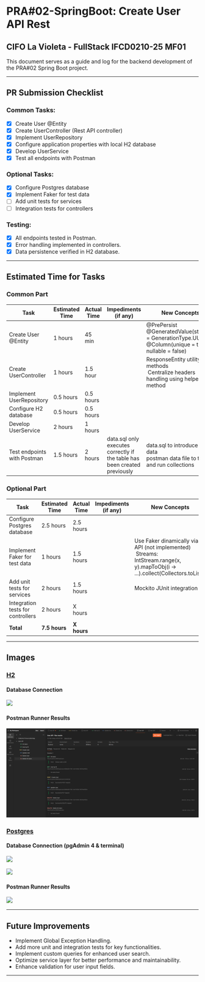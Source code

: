 # PRA#02-SpringBoot: Create User API Rest

## CIFO La Violeta - FullStack IFCD0210-25 MF01

This document serves as a guide and log for the backend development of the PRA#02 Spring Boot project.

---

## PR Submission Checklist

### **Common Tasks:**

- [x] Create User @Entity
- [x] Create UserController (Rest API controller)
- [x] Implement UserRepository
- [x] Configure application properties with local H2 database
- [x] Develop UserService
- [x] Test all endpoints with Postman

### Optional Tasks:

- [x] Configure Postgres database
- [x] Implement Faker for test data
- [ ] Add unit tests for services
- [ ] Integration tests for controllers

### **Testing**:

- [x] All endpoints tested in Postman.
- [x] Error handling implemented in controllers.
- [x] Data persistence verified in H2 database.

---

## Estimated Time for Tasks

### Common Part

| Task                        | Estimated Time | Actual Time | Impediments (if any)                                                      | New Concepts                                                                                                 |
| --------------------------- | -------------- | ----------- | ------------------------------------------------------------------------- | ------------------------------------------------------------------------------------------------------------ |
| Create User @Entity         | 1 hours        | 45 min      |                                                                           | @PrePersist<br/>@GeneratedValue(strategy = GenerationType.UUID)<br/>@Column(unique = true, nullable = false) |
| Create UserController       | 1 hours        | 1.5 hour    |                                                                           | ResponseEntity utility methods <br/> Centralize headers handling using helper method                         |
| Implement UserRepository    | 0.5 hours      | 0.5 hours   |                                                                           |                                                                                                              |
| Configure H2 database       | 0.5 hours      | 0.5 hours   |                                                                           |                                                                                                              |
| Develop UserService         | 2 hours        | 1 hours     |                                                                           |                                                                                                              |
| Test endpoints with Postman | 1.5 hours      | 2 hours     | data.sql only executes correctly if the table has been created previously | data.sql to introduce mock data <br/>postman data file to test and run collections                           |

### Optional Part

| Task                              | Estimated Time | Actual Time | Impediments (if any) | New Concepts                                                                                                                        |
| --------------------------------- | -------------- | ----------- | -------------------- | ----------------------------------------------------------------------------------------------------------------------------------- |
| Configure Postgres database       | 2.5 hours      | 2.5 hours   |                      |                                                                                                                                     |
| Implement Faker for test data     | 1 hours        | 1.5 hours   |                      | Use Faker dinamically via API (not implemented) <br/> Streams: IntStream.range(x, y).mapToObj(i -> ...).collect(Collectors.toList() |
| Add unit tests for services       | 2 hours        | 1.5 hours   |                      | Mockito JUnit integration                                                                                                           |
| Integration tests for controllers | 2 hours        | X hours     |                      |                                                                                                                                     |
| **Total**                         | **7.5 hours**  | **X hours** |                      |                                                                                                                                     |

---

## Images

### <u>H2</u>

#### Database Connection

![](/home/emma/MyProjects/DAW/web/pronunciationApp/PRA/PRA02-H2.png)

#### Postman Runner Results

![](./PRA/PRA02-PostmanRunner.png)

### <u>Postgres</u>

#### Database Connection (pgAdmin 4 & terminal)

![](/home/emma/MyProjects/DAW/web/pronunciationApp/PRA/PRA02-pgAdmin4.png)

![](/home/emma/.config/marktext/images/2025-02-06-16-29-38-PRA02-PostgresTerminal.png)

#### Postman Runner Results

![](/home/emma/MyProjects/DAW/web/pronunciationApp/PRA/PRA02-PostmanRunner-Postgres.png)

---

## Future Improvements

- Implement Global Exception Handling.
- Add more unit and integration tests for key functionalities.
- Implement custom queries for enhanced user search.
- Optimize service layer for better performance and maintainability.
- Enhance validation for user input fields.

---
